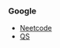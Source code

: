 ### Google
* [Neetcode](https://www.youtube.com/watch?v=Ua0GhsJSlWM)
* [QS](https://leetcode.com/problems/longest-common-subsequence/)